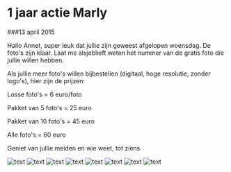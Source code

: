 1 jaar actie Marly
==================

###13 april 2015

Hallo Annet, super leuk dat jullie zijn geweest afgelopen woensdag. De foto's zijn klaar. Laat me alsjeblieft weten het nummer van de gratis foto die jullie willen hebben.

Als jullie meer foto's willen bijbestellen (digitaal, hoge resolutie, zonder logo's), hier zijn de prijzen:

Losse foto's = 6 euro/foto

Pakket van 5 foto's = 25 euro

Pakket van 10 foto's = 45 euro

Alle foto's = 60 euro

Geniet van jullie meiden en wie weet, tot ziens

![text](/img/blog/1-jaar-actie-marly/1.jpg)
![text](/img/blog/1-jaar-actie-marly/2.jpg)
![text](/img/blog/1-jaar-actie-marly/3.jpg)
![text](/img/blog/1-jaar-actie-marly/4.jpg)
![text](/img/blog/1-jaar-actie-marly/5.jpg)
![text](/img/blog/1-jaar-actie-marly/6.jpg)
![text](/img/blog/1-jaar-actie-marly/7.jpg)
![text](/img/blog/1-jaar-actie-marly/8.jpg)